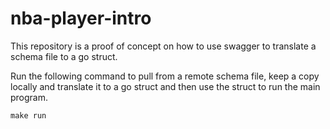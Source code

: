 # nba-player-intro

This repository is a proof of concept on how to use swagger to translate a schema file to a go struct.

Run the following command to pull from a remote schema file, keep a copy locally and translate it to a go struct and then use the struct to run the main program.

```
make run
```
